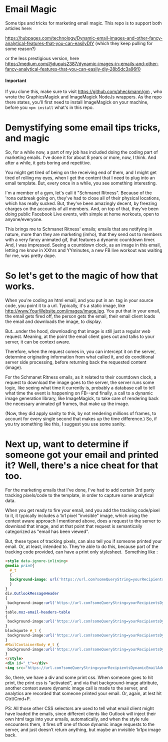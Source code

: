 # Email Magic
Some tips and tricks for marketing email magic. 
This repo is to support both articles here:

https://hubpages.com/technology/Dynamic-email-images-and-other-fancy-analytical-features-that-you-can-easilyDIY
(which they keep pulling for some reason?)

or the less prestigious version, here
https://medium.com/@dupuis2387/dynamic-images-in-emails-and-other-fancy-analytical-features-that-you-can-easily-diy-28b5dc3a96f0


#### Important
If you clone this, make sure to visit https://github.com/aheckmann/gm ,  who wrote the GraphicsMagick and ImageMagick NodeJs wrappers. As the repo there states, you'll first need to install ImageMagick on your machine, before you `npm install` what's in this repo.




# Demystifying some email tips tricks, and magic 
So, for a while now, a part of my job has included doing the coding part of marketing emails. 
I've done it for about 8 years or more, now, I think. 
And after a while, it gets boring and repetitive. 

You might get tired of being on the receiving end of them, and I might get tired of rolling my eyes, when I get the content that I need to plug into an email template. But, every once in a while, you see something interesting.

I'm a member of a gym, let's call it "Schmanet Ritness". Because of the 'rona outbreak going on, they've had to close all of their physical locations, which has really sucked. But, they've been amazingly decent, by freezing charges on the accounts of all members. And, on top of that, they've been doing public Facebook Live events, with simple at home workouts, open to anyone/everyone. 

This brings me to Schmanet Ritness' emails; emails that are notifying in nature, more than they are marketing (imho), that they send out to members with a very fancy animated gif, that features a dynamic countdown timer. And, I was impressed. 
Seeing a countdown clock, as an image in this email, letting me know in XXhrs and YYminutes, a new FB live workout was waiting for me, was pretty dope.

# So let's get to the magic of how that works.

When you're coding an html email, and you put in an <img> tag in your source code, you point it to a url. 
Typically, it's a static image, like http://www.YourWebsite.com/images/image.jpg. 
You put that in your email, the email gets fired off, the person gets the email, their email client loads the email and downloads the image, to display. 

But…under the hood, downloading that image is still just a regular web request. 
Meaning, at the point the email client goes out and talks to your server, it can be context aware. 

Therefore, when the request comes in, you can intercept it on the server, determine originating information from what called it, and do conditional server side processing, before returning back the requested content (image). 

For the  Schmanet Ritness emails, as it related to their countdown clock, a request to download the image goes to the server, the server runs some logic, like seeing what time it currently is, probably a database call to tell what time the event is happening on FB--and finally, a call to a dynamic image generation library, like ImageMagick, to take care of rendering back the necessary animated gif frames, that make up the image. 

(Now, they did apply sanity to this, by not rendering millions of frames, to account for every single second that makes up the time difference.) So, if you try something like this, I suggest you use some sanity.

# Next up, want to determine if someone got your email and printed it? Well, there's a nice cheat for that too. 

For the marketing emails that I've done, I've had to add certain 3rd party tracking pixels/code to the template, in order to capture some analytical data. 

When you get ready to fire your email, and you add the tracking code/pixel to it, it typically includes a 1x1 pixel "invisible" image, which using the context aware approach I mentioned above, does a request to the server to download that image, and at that point that request is semantically categorized as "email has been viewed".

But, these types of tracking pixels, can also tell you if someone printed your email. Or, at least, intended to. They're able to do this, because part of the tracking code provided, can have a print only stylesheet. 
Something like :
```html
<style data-ignore-inlining>
@media print{ 
  #_t  
  { 
  background-image: url('https://url.com?someQueryString=yourRecipientsDynamicEmailAddressGoesHere');
  }
} 
div.OutlookMessageHeader 
{
 background-image:url('https://url.com?someQueryString=yourRecipientsDynamicEmailAddressGoesHere')
} 
table.moz-email-headers-table 
{
 background-image:url('https://url.com?someQueryString=yourRecipientsDynamicEmailAddressGoesHere')
} 
blockquote #_t {
 background-image:url('https://url.com?someQueryString=yourRecipientsDynamicEmailAddressGoesHere')
} 
#MailContainerBody #_t {
 background-image:url('https://url.com?someQueryString=yourRecipientsDynamicEmailAddressGoesHere')
}
</style>
<div id="_t"></div>
<img src="https://url.com?someQueryString=yourRecipientsDynamicEmailAddressGoesHere" width="1" height="1" border="0" />
```

So, there, we have a div and some print css. 
When someone goes to hit print, the print css is "activated", and via that background-image attribute, another context aware dynamic image call is made to the server, and analytics are recorded that someone printed your email. Or, again, at lest hit Ctrl/Cmd+P.

PS: All those other CSS selectors are used to tell what email client might have loaded the emails, 
since different clients like Outlook will inject their own html tags into your emails, 
automatically, and when the style rule encounters them, it fires off one of those 
dynamic image requests to the server, and just doesn&rsquo;t return anything, 
but maybe an invisible 1x1px image back.
